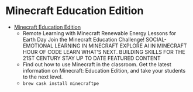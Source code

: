 # Minecraft Education Edition
- [Minecraft Education Edition](https://education.minecraft.net/)
  -   Remote Learning with Minecraft  Renewable Energy Lessons for Earth Day  Join the Minecraft Education Challenge!  SOCIAL-EMOTIONAL LEARNING IN MINECRAFT  EXPLORE AI IN MINECRAFT HOUR OF CODE LEARN WHAT’S NEXT. BUILDING SKILLS FOR THE 21ST CENTURY STAY UP TO DATE FEATURED CONTENT
  - Find out how to use Minecraft in the classroom. Get the latest information on Minecraft: Education Edition, and take your students to the next level.
  - `brew cask install minecraftpe`
